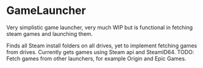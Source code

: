 # GameLauncher
Very simplistic game launcher, very much WIP but is functional in fetching steam games and launching them.

Finds all Steam install folders on all drives, yet to implement fetching games from drives. Currently gets games using Steam api and SteamID64.
TODO: Fetch games from other launchers, for example Origin and Epic Games.
